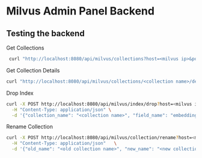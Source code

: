# Milvus Admin Panel Backend

## Testing the backend
Get Collections
```bash
 curl "http://localhost:8080/api/milvus/collections?host=<milvus ip>&port=19530"
```

Get Collection Details
```bash
curl "http://localhost:8080/api/milvus/collections/<collection name>/details?host=<milvus ip>&port=19530"
```

Drop Index
```bash
curl -X POST http://localhost:8080/api/milvus/index/drop?host=<milvus ip> \
  -H "Content-Type: application/json" \
  -d '{"collection_name": "<collection name>", "field_name": "embedding"}'
  ```

Rename Collection
```bash
curl -X POST http://localhost:8080/api/milvus/collection/rename?host=<milvus ip> \
  -H "Content-Type: application/json"   \
  -d '{"old_name": "<old collection name>", "new_name": "<new collection name>"}'
```
